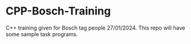 # CPP-Bosch-Training
C++ training given for Bosch tag people 27/01/2024. This repo will have some sample task programs.
